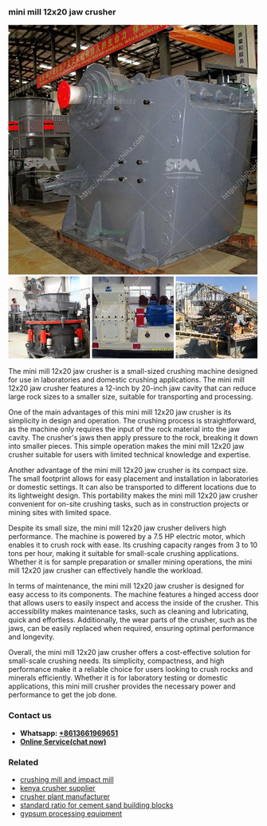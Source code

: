 <h3>mini mill 12x20 jaw crusher</h3><img src='1708587083.jpg' alt=''><p>The mini mill 12x20 jaw crusher is a small-sized crushing machine designed for use in laboratories and domestic crushing applications. The mini mill 12x20 jaw crusher features a 12-inch by 20-inch jaw cavity that can reduce large rock sizes to a smaller size, suitable for transporting and processing.</p><p>One of the main advantages of this mini mill 12x20 jaw crusher is its simplicity in design and operation. The crushing process is straightforward, as the machine only requires the input of the rock material into the jaw cavity. The crusher's jaws then apply pressure to the rock, breaking it down into smaller pieces. This simple operation makes the mini mill 12x20 jaw crusher suitable for users with limited technical knowledge and expertise.</p><p>Another advantage of the mini mill 12x20 jaw crusher is its compact size. The small footprint allows for easy placement and installation in laboratories or domestic settings. It can also be transported to different locations due to its lightweight design. This portability makes the mini mill 12x20 jaw crusher convenient for on-site crushing tasks, such as in construction projects or mining sites with limited space.</p><p>Despite its small size, the mini mill 12x20 jaw crusher delivers high performance. The machine is powered by a 7.5 HP electric motor, which enables it to crush rock with ease. Its crushing capacity ranges from 3 to 10 tons per hour, making it suitable for small-scale crushing applications. Whether it is for sample preparation or smaller mining operations, the mini mill 12x20 jaw crusher can effectively handle the workload.</p><p>In terms of maintenance, the mini mill 12x20 jaw crusher is designed for easy access to its components. The machine features a hinged access door that allows users to easily inspect and access the inside of the crusher. This accessibility makes maintenance tasks, such as cleaning and lubricating, quick and effortless. Additionally, the wear parts of the crusher, such as the jaws, can be easily replaced when required, ensuring optimal performance and longevity.</p><p>Overall, the mini mill 12x20 jaw crusher offers a cost-effective solution for small-scale crushing needs. Its simplicity, compactness, and high performance make it a reliable choice for users looking to crush rocks and minerals efficiently. Whether it is for laboratory testing or domestic applications, this mini mill crusher provides the necessary power and performance to get the job done.</p><h3>Contact us</h3><ul><li><strong>Whatsapp:&nbsp;<a href="https://wa.me/8613661969651">+8613661969651</a></strong></li><li><a href="https://swt.shibang-china.com/?git&amp;zhl&amp;mini mill 12x20 jaw crusher"><strong>Online Service(chat now)</strong></a></li></ul><h3>Related</h3><ul><li><a href='crushing mill and impact mill.md'>crushing mill and impact mill</a></li><li><a href='kenya crusher supplier.md'>kenya crusher supplier</a></li><li><a href='crusher plant manufacturer.md'>crusher plant manufacturer</a></li><li><a href='standard ratio for cement sand building blocks.md'>standard ratio for cement sand building blocks</a></li><li><a href='gypsum processing equipment.md'>gypsum processing equipment</a></li></ul>